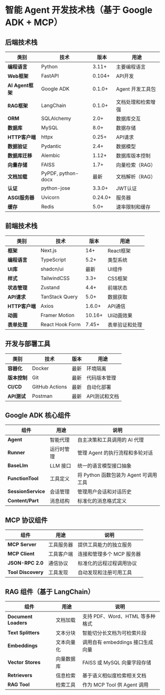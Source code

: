# 智能 Agent 开发技术栈（基于 Google ADK + MCP）

## 后端技术栈

| 类别 | 技术 | 版本 | 用途 |
|------|------|------|------|
| **编程语言** | Python | 3.11+ | 主要编程语言 |
| **Web框架** | FastAPI | 0.104+ | API开发 |
| **AI Agent框架** | Google ADK | 0.1.0+ | Agent 开发工具包 |
| **RAG框架** | LangChain | 0.1.0+ | 文档处理和检索增强 |
| **ORM** | SQLAlchemy | 2.0+ | 数据库交互 |
| **数据库** | MySQL | 8.0+ | 数据存储 |
| **HTTP客户端** | httpx | 0.25+ | API请求 |
| **数据验证** | Pydantic | 2.4+ | 数据模型 |
| **数据库迁移** | Alembic | 1.12+ | 数据库版本控制 |
| **向量存储** | FAISS | 1.7+ | 向量检索（RAG） |
| **文档加载** | PyPDF, python-docx | 最新 | 文档解析（RAG） |
| **认证** | python-jose | 3.3.0+ | JWT认证 |
| **ASGI服务器** | Uvicorn | 0.24.0+ | 服务器 |
| **缓存** | Redis | 5.0+ | 速率限制和缓存 |

## 前端技术栈

| 类别 | 技术 | 版本 | 用途 |
|------|------|------|------|
| **框架** | Next.js | 14+ | React框架 |
| **编程语言** | TypeScript | 5.2+ | 类型系统 |
| **UI库** | shadcn/ui | 最新 | UI组件 |
| **样式** | TailwindCSS | 3.3+ | CSS框架 |
| **状态管理** | Zustand | 4.4+ | 前端状态 |
| **API请求** | TanStack Query | 5.0+ | 数据获取 |
| **HTTP客户端** | Axios | 1.6.0+ | API通信 |
| **动画** | Framer Motion | 10.16+ | UI动画效果 |
| **表单处理** | React Hook Form | 7.45+ | 表单验证和处理 |

## 开发与部署工具

| 类别 | 技术 | 版本 | 用途 |
|------|------|------|------|
| **容器化** | Docker | 最新 | 环境隔离 |
| **版本控制** | Git | 最新 | 代码版本管理 |
| **CI/CD** | GitHub Actions | 最新 | 自动化部署 |
| **API测试** | Postman | 最新 | API测试和文档 |

## Google ADK 核心组件

| 组件 | 用途 | 说明 |
|------|------|------|
| **Agent** | 智能代理 | 自主决策和工具调用的 AI 代理 |
| **Runner** | 运行时管理 | 管理 Agent 的执行流程和多轮对话 |
| **BaseLlm** | LLM 接口 | 统一的语言模型接口抽象 |
| **FunctionTool** | 工具定义 | 将 Python 函数包装为 Agent 可调用工具 |
| **SessionService** | 会话管理 | 管理用户会话和对话历史 |
| **Content/Part** | 消息结构 | 标准化的消息格式定义 |

## MCP 协议组件

| 组件 | 用途 | 说明 |
|------|------|------|
| **MCP Server** | 工具服务器 | 提供工具能力的独立服务 |
| **MCP Client** | 工具客户端 | 连接和管理多个 MCP 服务器 |
| **JSON-RPC 2.0** | 通信协议 | 标准化的远程过程调用协议 |
| **Tool Discovery** | 工具发现 | 自动发现和注册可用工具 |

## RAG 组件（基于 LangChain）

| 组件 | 用途 | 说明 |
|------|------|------|
| **Document Loaders** | 文档加载 | 支持 PDF、Word、HTML 等多种格式 |
| **Text Splitters** | 文本分块 | 智能切分长文档为可检索片段 |
| **Embeddings** | 文本向量化 | 调用自有 embeddings 接口生成向量 |
| **Vector Stores** | 向量数据库 | FAISS 或 MySQL 向量字段存储 |
| **Retrievers** | 信息检索 | 基于语义相似度检索相关文档 |
| **RAG Tool** | 检索工具 | 作为 MCP Tool 供 Agent 调用 | 